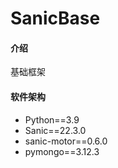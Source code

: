# SanicBase

#### 介绍
基础框架

#### 软件架构
  * Python==3.9
  * Sanic==22.3.0
  * sanic-motor==0.6.0
  * pymongo==3.12.3
